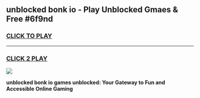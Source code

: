 
## unblocked bonk io - Play Unblocked Gmaes & Free #6f9nd
<h3>
<a href="https://news.freeplayer.one?title=unblocked_bonk_io&ref=26F">CLICK TO PLAY</a></h3>
<hr>

<h3>
<a href="https://news.freeplayer.one?title=unblocked_bonk_io&ref=26F">CLICK 2 PLAY</a>
  
</h3>

<a href="https://news.freeplayer.one?title=unblocked_bonk_io&ref=26F/"><img src="https://clearcache.store/games.png"></a>


**unblocked bonk io games unblocked: Your Gateway to Fun and Accessible Online Gaming**
